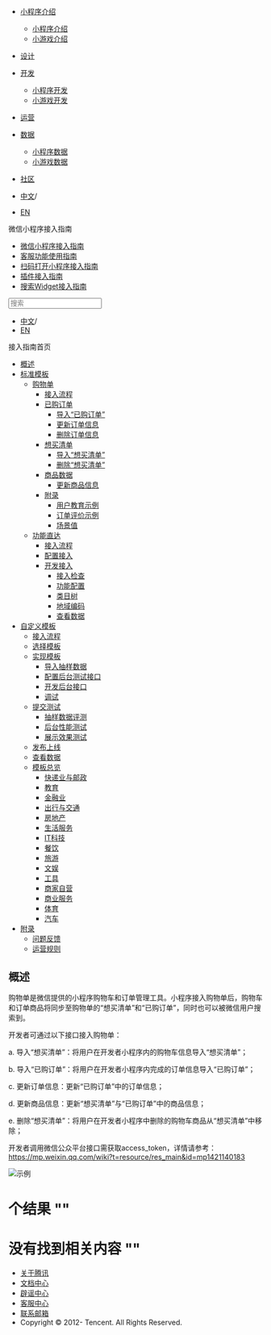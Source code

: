<div class="book with-summary">

<div class="head">

<div class="head_box">

# [](javascript:; "_('微信公众平台 小程序')")

<div class="header_ctrls">

*   [小程序介绍](javascript:;)
    *   [小程序介绍](https://developers.weixin.qq.com/miniprogram/introduction/index.html?t=18110117)
    *   [小游戏介绍](https://developers.weixin.qq.com/minigame/introduction/index.html?t=18110117)
*   [设计](https://developers.weixin.qq.com/miniprogram/design/index.html?t=18110117)
*   [开发](javascript:;)
    *   [小程序开发](https://developers.weixin.qq.com/miniprogram/dev/index.html?t=18110117)
    *   [小游戏开发](https://developers.weixin.qq.com/minigame/dev/index.html?t=18110117)
*   [运营](https://developers.weixin.qq.com/miniprogram/product/index.html?t=18110117)
*   [数据](javascript:;)
    *   [小程序数据](https://developers.weixin.qq.com/miniprogram/analysis/index.html?t=18110117)
    *   [小游戏数据](https://developers.weixin.qq.com/minigame/analysis/index.html?t=18110117)
*   [社区](https://developers.weixin.qq.com/)

*   [中文](https://developers.weixin.qq.com/miniprogram/introduction/widget/order/index.html?t=18110117)<span class="split-line">/</span>
*   [EN](https://developers.weixin.qq.com/miniprogram/en/introduction/widget/order/index.html?t=18110117)

</div>

</div>

</div>

<div class="sub_nav_box">

<div class="sub_nav_inner">

<div class="book-summary-opr" id="js-book-summary-opr"><a class="book-summary-btn"></a></div>

<div class="top_sub_nav">

<div class="top_title_wap"><span class="icon_title icon_doc"></span>

微信小程序接入指南

</div>

*   [微信小程序接入指南](../../)
*   [客服功能使用指南](../../custom.html)
*   [扫码打开小程序接入指南](../../qrcode.html)
*   [插件接入指南](../../plugin.html)
*   [搜索Widget接入指南](../)

</div>

<div id="book-search-input" role="search">

<form><label for="search-input" class="search-icon" id="js-search-icon"></label><input type="text" id="search-input" name="search-input" placeholder="搜索"> </form>

</div>

*   [中文](https://developers.weixin.qq.com/miniprogram/introduction/widget/order/index.html?t=18110117)<span class="split-line">/</span>
*   [EN](https://developers.weixin.qq.com/miniprogram/en/introduction/widget/order/index.html?t=18110117)

</div>

</div>

<div class="book-summary">

<div class="book-summary-home" id="js-summary-home"><a><span class="icon_home_s icon_doc"></span><span class="s_title_2">接入指南首页</span></a></div>

<nav role="navigation">

*   [概述](../)
*   [标准模板](../)
    *   [购物单](.)
        *   [接入流程](./guide/guide.html)
        *   [已购订单](./quickstart/orderlist/import.html)
            *   [导入“已购订单”](./quickstart/orderlist/import.html)
            *   [更新订单信息](./quickstart/orderlist/update.html)
            *   [删除订单信息](./quickstart/orderlist/delete.html)
        *   [想买清单](./quickstart/cartlist/import.html)
            *   [导入“想买清单”](./quickstart/cartlist/import.html)
            *   [删除“想买清单”](./quickstart/cartlist/delete.html)
        *   [商品数据](./quickstart/goods/update.html)
            *   [更新商品信息](./quickstart/goods/update.html)
        *   [附录](./quickstart/example/userteach.html)
            *   [用户教育示例](./quickstart/example/userteach.html)
            *   [订单评价示例](./quickstart/example/ordercomment.html)
            *   [场景值](./quickstart/scene.html)
    *   [功能直达](../func-widget/)
        *   [接入流程](../func-widget/guide/overview.html)
        *   [配置接入](../func-widget/guide/)
        *   [开发接入](../func-widget/quickstart/)
            *   [接入检查](../func-widget/quickstart/apply.html)
            *   [功能配置](../func-widget/quickstart/submit.html)
            *   [类目树](../func-widget/quickstart/category.html)
            *   [地域编码](../func-widget/quickstart/citycode.html)
            *   [查看数据](../func-widget/quickstart/data.html)
*   [自定义模板](../custom/)
    *   [接入流程](../custom/guide/overview.html)
    *   [选择模板](../custom/quickstart/apply/pick.html)
    *   [实现模板](../custom/quickstart/implement/)
        *   [导入抽样数据](../custom/quickstart/implement/import/)
        *   [配置后台测试接口](../custom/quickstart/implement/testconfig.html)
        *   [开发后台接口](../custom/quickstart/implement/server/overview.html)
        *   [调试](../custom/quickstart/implement/debug.html)
    *   [提交测试](../custom/quickstart/test/)
        *   [抽样数据评测](../custom/quickstart/test/datatest.html)
        *   [后台性能测试](../custom/quickstart/test/stresstest.html)
        *   [展示效果测试](../custom/quickstart/test/uitest.html)
    *   [发布上线](../custom/quickstart/release.html)
    *   [查看数据](../custom/quickstart/dataview/)
    *   [模板总览](../template/category.html)
        *   [快递业与邮政](../template/dest/class0.html)
        *   [教育](../template/dest/class1.html)
        *   [金融业](../template/dest/class3.html)
        *   [出行与交通](../template/dest/class4.html)
        *   [房地产](../template/dest/class5.html)
        *   [生活服务](../template/dest/class6.html)
        *   [IT科技](../template/dest/class7.html)
        *   [餐饮](../template/dest/class8.html)
        *   [旅游](../template/dest/class9.html)
        *   [文娱](../template/dest/class11.html)
        *   [工具](../template/dest/class12.html)
        *   [商家自营](../template/dest/class14.html)
        *   [商业服务](../template/dest/class15.html)
        *   [体育](../template/dest/class19.html)
        *   [汽车](../template/dest/class20.html)
*   [附录](../appendix/feedback.html)
    *   [问题反馈](../appendix/feedback.html)
    *   [运营规则](../appendix/rule.html)

</nav>

</div>

<div class="book-body">

<div class="body-inner">

<div class="page-wrapper" tabindex="-1" role="main">

<div class="page-inner">

<div id="book-search-results">

<div class="search-noresults">

<section class="normal markdown-section">

# 概述

购物单是微信提供的小程序购物车和订单管理工具。小程序接入购物单后，购物车和订单商品将同步至购物单的“想买清单”和“已购订单”，同时也可以被微信用户搜索到。

开发者可通过以下接口接入购物单：

a. 导入“想买清单”：将用户在开发者小程序内的购物车信息导入“想买清单”；

b. 导入“已购订单”：将用户在开发者小程序内完成的订单信息导入“已购订单”；

c. 更新订单信息：更新“已购订单”中的订单信息；

d. 更新商品信息：更新“想买清单”与“已购订单”中的商品信息；

e. 删除“想买清单”：将用户在开发者小程序中删除的购物车商品从“想买清单”中移除；

开发者调用微信公众平台接口需获取access_token，详情请参考： https://mp.weixin.qq.com/wiki?t=resource/res_main&id=mp1421140183

![示例](https://developers.weixin.qq.com/miniprogram/introduction/widget/order/image/demo.png?t=18110117 "示例")

</section>

</div>

<div class="search-results">

<div class="has-results">

# <span class="search-results-count"></span>个结果 "<span class="search-query"></span>"

</div>

<div class="no-results">

# 没有找到相关内容 "<span class="search-query"></span>"

</div>

</div>

</div>

</div>

</div>

<div class="foot" id="footer">

*   [关于腾讯](https://www.tencent.com/)
*   [文档中心](https://developers.weixin.qq.com/miniprogram/introduction/index.html)
*   [辟谣中心](https://mp.weixin.qq.com/cgi-bin/opshowpage?action=dispelinfo)
*   [客服中心](https://kf.qq.com/product/wx_xcx.html)
*   [联系邮箱](mailto:weixinmp@qq.com)
*   Copyright © 2012-<span id="s_copyright_year"></span> Tencent. All Rights Reserved.

</div>

</div>

[](../func-widget/)</div>

</div>